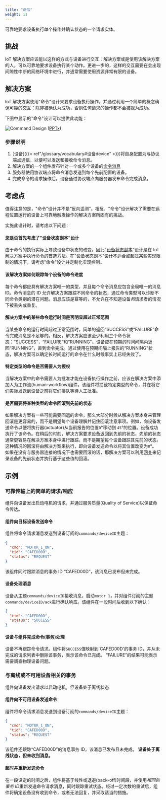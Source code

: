 ```yaml
---
title: "命令"
weight: 11
---
```


可靠地要求设备执行单个操作并确认状态的一个请求实体。

<!--more-->

## 挑战

IoT 解决方案应该能以这样的方式与设备进行交互：解决方案或是使用该解决方案的人，可以可靠地要求设备执行某个动作。更进一步的，这样的交互需要在会出现间隙性中断的网络环境中进行，并通常需要使用资源非常有限的设备。

## 解决方案

IoT 解决方案使用"命令"设计来要求设备执行操作，并通过利用一个简单的概念确保可靠的交互：除非被确认为成功，否则任何请求的操作都不会被视为成功。

下图中显示的"命令"设计可以提供此功能：

![Command Design](command.png) ([PPTx](/iot-atlas-patterns.pptx))

### 步骤说明

1. [设备]({{< ref"/glossary/vocabulary#设备device" >}})将自身配置为与协议端点通信，以便可以发送和接收命令消息。
2. 解决方案的一个组件发布针对一个或多个设备的[命令消息]({{<ref"/glossary/vocabulary#命令消息command-message">}})
3. 服务器使用协议端点将命令消息发送到每个先前配置的设备。
4. 完成命令的请求操作后，设备通过协议端点向服务器发布命令完成消息。

## 考虑点

值得注意的是，"命令"设计并不是“反向遥测”。相反，"命令"设计解决了需要在远程位置运行的设备上可靠地触发操作的解决方案所固有的挑战。

实施此设计时，请考虑以下问题：

#### 您是否首先考虑了"设备状态副本"设计

由于命令的执行实际上导致设备中状态的改变，因此"[设备状态副本]({{<ref"/designs/device_state_replica">}})"设计是在 IoT 解决方案中执行命令的首选方法。在"设备状态副本"设计不适合或超过某些实现限制的情况下，请考虑"命令"设计并定制化实现控制。

#### 该解决方案如何跟踪每个设备的命令进度

每个命令都应具有解决方案唯一的类型，并且每个命令消息应包含全局唯一的消息 ID。命令消息的 ID 允许解决方案跟踪不同命令的状态，通过命令类型可以诊断不同命令类别的潜在问题。消息应该是幂等的，不允许在不知道设备*和*请求者的情况下被丢失或重复。

#### 解决方案中的某些命令运行时间是否明显超过正常范围

当某些命令的运行时间超过正常范围时，简单的返回“SUCCESS”或“FAILURE”命令完成消息是不足够的。相反，解决方案应该至少利用三个命令状态：“SUCCESS”，“FAILURE”和“RUNNING”。设备应在预期的时间间隔内返回“RUNNING”，直到命令完成。通过使用在预期间隔上报告的“RUNNING”状态，解决方案可以确定长时间运行的命令在什么时候事实上已经失败了。

#### 特定类型的命令是否需要人为授权

当解决方案中的命令需要人为批准才能在设备执行操作之前，应该在解决方案中添加人为工作流(human-workflow)组件。该组件将拦截特定类型的命令，并在将它们实际发送到设备之前将它们排队等待人工批准。

#### 是否需要将某种类型的命令回滚到先前的状态

如果解决方案有一些可能需要回退的命令，那么大部分时候从解决方案本身来管理回滚是更容易的，而不是期望每个设备理解并记住回滚注意事项。例如，向设备发送命令以便将执行器(actuator)从当前报告的位置`0`&#176;移动到 `45`&#176;的位置。设备成功执行了该命令。在稍后的时刻，解决方案要求设备返回到先前的状态，先前的状态通常更容易在解决方案本身中进行跟踪，而不是期望每个设备跟踪其先前的状态。这种情况的回滚将由解决方案来执行，即向设备发送命令以将其位置改变为`0`&#176;。
如果在没有与服务器连接的情况下也需要回滚的话，那解决方案可以利用[网关]({{<ref"/designs/gateway">}})来记录设备的先前状态并执行基于这些值的回滚。

## 示例

### 可靠传输上的简单的请求/响应

组件向设备发出启动电机的请求，并通过服务质量(Quality of Service)以保证命令传达。

#### 组件向目标设备发送命令

组件将命令请求消息发送到设备订阅的`commands/deviceID`主题：

```json
{
  "cmd": "MOTOR_1_ON",
  "tid": "CAFED00D",
  "status": "REQUEST"
}
```

该组件同时跟踪消息的事务 ID “CAFED00D”，该消息已发布但未完成。

#### 设备处理消息

设备从主题`commands/deviceID`接收消息，启动`motor 1`，并对组件订阅的主题`commands/deviceID/ack`进行确认响应。该组件在一段时间后收到以下确认：

```json
{
  "tid": "CAFED00D",
  "status": "SUCCESS"
}
```

#### 设备与组件完成命令(事务)处理

设备不再跟踪命令请求。组件将`SUCCESS`值映射到`CAFED00D'的事务 ID，并从未完成的请求列表中删除该事务，表示该命令已完成。 “FAILURE”的结果可能表示需要调查物理设备问题。

### 与离线或不可用设备相关的事务

组件向设备发出请求以启动电机，但设备处于离线状态

#### 组件向不可用设备发送命令

组件将命令请求消息发送到设备订阅的`commands/deviceID`主题：

```json
{
  "cmd": "MOTOR_1_ON",
  "tid": "CAFED00D",
  "status": "REQUEST"
}
```

该组件还跟踪“CAFED00D”的消息事务 ID，该消息已发布且未完成。 **设备处于离线状态，但未收到消息。**

#### 超时并重新发送命令

在一段设定的时间之后，组件将基于线性或退避(back-off)时间段，并使用*相同的事务 ID*重新发送命令请求消息，同时跟踪重试状态。经过一定次数的重试后，组件将确定设备没有收到命令，或者无法回复，并采取适当的措施。
